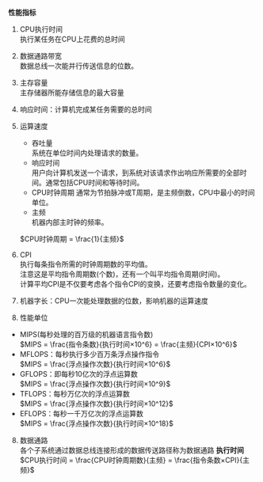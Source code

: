 **性能指标**  
1. CPU执行时间  
执行某任务在CPU上花费的总时间
2. 数据通路带宽  
数据总线一次能并行传送信息的位数。
3. 主存容量  
主存储器所能存储信息的最大容量
3. 响应时间：计算机完成某任务需要的总时间
4. 运算速度  
   - 吞吐量  
   系统在单位时间内处理请求的数量。  
   - 响应时间  
   用户向计算机发送一个请求，到系统对该请求作出响应所需要的全部时间。通常包括CPU时间和等待时间。
   - CPU时钟周期 
   通常为节拍脉冲或T周期，是主频倒数，CPU中最小的时间单位。
   - 主频  
   机器内部主时钟的频率。

   $CPU时钟周期 = \frac{1}{主频}$
5. CPI  
执行每条指令所需的时钟周期数的平均值。  
注意这是平均指令周期数(个数)，还有一个叫平均指令周期(时间)。  
计算平均CPI是不仅要考虑各个指令CPI的变换，还要考虑指令数量的变化。
6. 机器字长：CPU一次能处理数据的位数，影响机器的运算速度
7. 性能单位  
- MIPS(每秒处理的百万级的机器语言指令数)  
   $MIPS = \frac{指令条数}{执行时间×10^6} = \frac{主频}{CPI×10^6}$
- MFLOPS：每秒执行多少百万条浮点操作指令  
   $MIPS = \frac{浮点操作次数}{执行时间×10^6}$
- GFLOPS：即每秒10亿次的浮点运算数  
   $MIPS = \frac{浮点操作次数}{执行时间×10^9}$
- TFLOPS：每秒万亿次的浮点运算数  
   $MIPS = \frac{浮点操作次数}{执行时间×10^12}$
- EFLOPS：每秒一千万亿次的浮点运算数  
   $MIPS = \frac{浮点操作次数}{执行时间×10^18}$  

8. 数据通路  
各个子系统通过数据总线连接形成的数据传送路径称为数据通路
**执行时间**  
$CPU执行时间 = \frac{CPU时钟周期数}{主频} = \frac{指令条数×CPI}{主频}$
  
